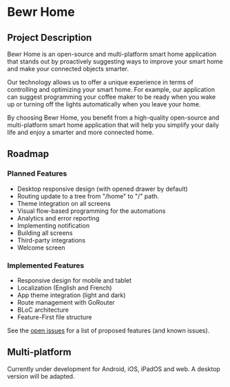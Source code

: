 # Bewr Home
## Project Description
Bewr Home is an open-source and multi-platform smart home application that stands out by proactively suggesting ways to improve your smart home and make your connected objects smarter. 

Our technology allows us to offer a unique experience in terms of controlling and optimizing your smart home. For example, our application can suggest programming your coffee maker to be ready when you wake up or turning off the lights automatically when you leave your home. 

By choosing Bewr Home, you benefit from a high-quality open-source and multi-platform smart home application that will help you simplify your daily life and enjoy a smarter and more connected home.

## Roadmap
### Planned Features
* Desktop responsive design (with opened drawer by default)
* Routing update to a tree from "/home" to "/" path.
* Theme integration on all screens
* Visual flow-based programming for the automations
* Analytics and error reporting
* Implementing notification
* Building all screens
* Third-party integrations
* Welcome screen

### Implemented Features
* Responsive design for mobile and tablet
* Localization (English and French)
* App theme integration (light and dark)
* Route management with GoRouter
* BLoC architecture
* Feature-First file structure

See the [open issues](https://github.com/BewrApp/Bewr-Home/issues) for a list of proposed features (and known issues).

## Multi-platform
Currently under development for Android, iOS, iPadOS and web. A desktop version will be adapted.
